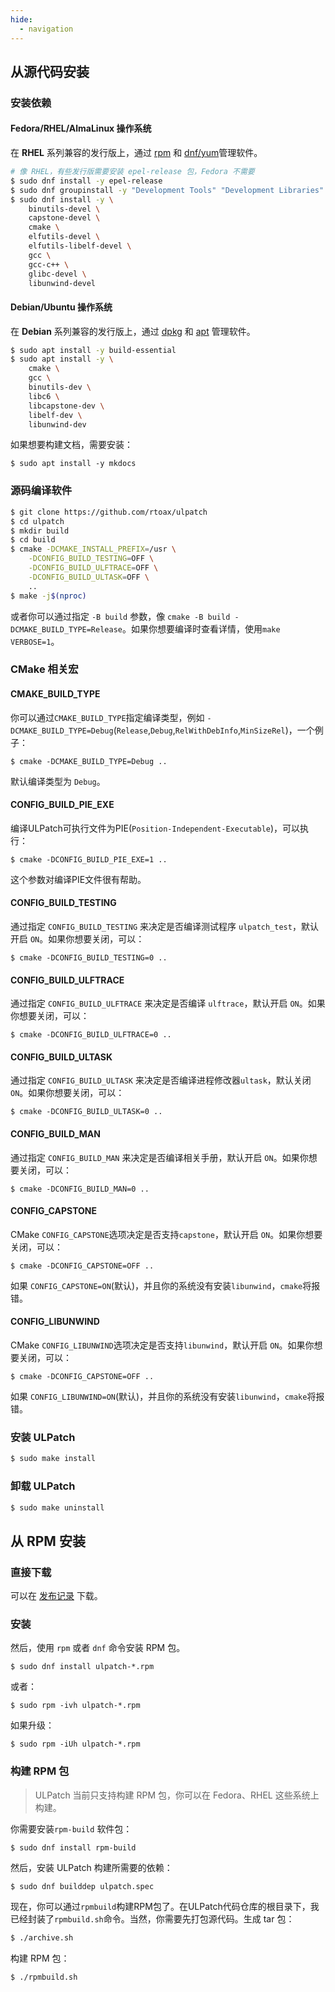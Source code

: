 ```yaml
---
hide:
  - navigation
---
```


## 从源代码安装

### 安装依赖

#### Fedora/RHEL/AlmaLinux 操作系统

在 **RHEL** 系列兼容的发行版上，通过 [rpm](https://github.com/rpm-software-management) 和 [dnf/yum](https://github.com/rpm-software-management/dnf)管理软件。

```bash
# 像 RHEL，有些发行版需要安装 epel-release 包，Fedora 不需要
$ sudo dnf install -y epel-release
$ sudo dnf groupinstall -y "Development Tools" "Development Libraries"
$ sudo dnf install -y \
	binutils-devel \
	capstone-devel \
	cmake \
	elfutils-devel \
	elfutils-libelf-devel \
	gcc \
	gcc-c++ \
	glibc-devel \
	libunwind-devel
```


#### Debian/Ubuntu 操作系统

在 **Debian** 系列兼容的发行版上，通过 [dpkg](https://git.dpkg.org/git/dpkg/dpkg.git) 和 [apt](https://salsa.debian.org/apt-team/apt) 管理软件。

```bash
$ sudo apt install -y build-essential
$ sudo apt install -y \
	cmake \
	gcc \
	binutils-dev \
	libc6 \
	libcapstone-dev \
	libelf-dev \
	libunwind-dev
```

如果想要构建文档，需要安装：

```
$ sudo apt install -y mkdocs
```


### 源码编译软件

```bash
$ git clone https://github.com/rtoax/ulpatch
$ cd ulpatch
$ mkdir build
$ cd build
$ cmake -DCMAKE_INSTALL_PREFIX=/usr \
	-DCONFIG_BUILD_TESTING=OFF \
	-DCONFIG_BUILD_ULFTRACE=OFF \
	-DCONFIG_BUILD_ULTASK=OFF \
	..
$ make -j$(nproc)
```

或者你可以通过指定 `-B build` 参数，像 `cmake -B build -DCMAKE_BUILD_TYPE=Release`。如果你想要编译时查看详情，使用`make VERBOSE=1`。


### CMake 相关宏

#### CMAKE_BUILD_TYPE

你可以通过`CMAKE_BUILD_TYPE`指定编译类型，例如 `-DCMAKE_BUILD_TYPE=Debug`(`Release`,`Debug`,`RelWithDebInfo`,`MinSizeRel`)，一个例子：

```
$ cmake -DCMAKE_BUILD_TYPE=Debug ..
```

默认编译类型为 `Debug`。


#### CONFIG_BUILD_PIE_EXE

编译ULPatch可执行文件为PIE(`Position-Independent-Executable`)，可以执行：

```
$ cmake -DCONFIG_BUILD_PIE_EXE=1 ..
```

这个参数对编译PIE文件很有帮助。


#### CONFIG_BUILD_TESTING

通过指定 `CONFIG_BUILD_TESTING` 来决定是否编译测试程序 `ulpatch_test`，默认开启 `ON`。如果你想要关闭，可以：

```
$ cmake -DCONFIG_BUILD_TESTING=0 ..
```

#### CONFIG_BUILD_ULFTRACE

通过指定 `CONFIG_BUILD_ULFTRACE` 来决定是否编译 `ulftrace`，默认开启 `ON`。如果你想要关闭，可以：

```
$ cmake -DCONFIG_BUILD_ULFTRACE=0 ..
```

#### CONFIG_BUILD_ULTASK

通过指定 `CONFIG_BUILD_ULTASK` 来决定是否编译进程修改器`ultask`，默认关闭 `ON`。如果你想要关闭，可以：

```
$ cmake -DCONFIG_BUILD_ULTASK=0 ..
```

#### CONFIG_BUILD_MAN

通过指定 `CONFIG_BUILD_MAN` 来决定是否编译相关手册，默认开启 `ON`。如果你想要关闭，可以：

```
$ cmake -DCONFIG_BUILD_MAN=0 ..
```

#### CONFIG_CAPSTONE

CMake `CONFIG_CAPSTONE`选项决定是否支持`capstone`，默认开启 `ON`。如果你想要关闭，可以：

```
$ cmake -DCONFIG_CAPSTONE=OFF ..
```
如果 `CONFIG_CAPSTONE=ON`(默认)，并且你的系统没有安装`libunwind`，`cmake`将报错。

#### CONFIG_LIBUNWIND

CMake `CONFIG_LIBUNWIND`选项决定是否支持`libunwind`，默认开启 `ON`。如果你想要关闭，可以：

```
$ cmake -DCONFIG_CAPSTONE=OFF ..
```

如果 `CONFIG_LIBUNWIND=ON`(默认)，并且你的系统没有安装`libunwind`，`cmake`将报错。


### 安装 ULPatch

```bash
$ sudo make install
```


### 卸载 ULPatch

```bash
$ sudo make uninstall
```


## 从 RPM 安装

### 直接下载

可以在 [发布记录](https://github.com/Rtoax/ulpatch/releases) 下载。

### 安装

然后，使用 `rpm` 或者 `dnf` 命令安装 RPM 包。

```
$ sudo dnf install ulpatch-*.rpm
```

或者：

```
$ sudo rpm -ivh ulpatch-*.rpm
```

如果升级：

```
$ sudo rpm -iUh ulpatch-*.rpm
```

### 构建 RPM 包

> ULPatch 当前只支持构建 RPM 包，你可以在 Fedora、RHEL 这些系统上构建。

你需要安装`rpm-build` 软件包：

```
$ sudo dnf install rpm-build
```

然后，安装 ULPatch 构建所需要的依赖：

```
$ sudo dnf builddep ulpatch.spec
```

现在，你可以通过`rpmbuild`构建RPM包了。在ULPatch代码仓库的根目录下，我已经封装了`rpmbuild.sh`命令。当然，你需要先打包源代码。生成 tar 包：

```bash
$ ./archive.sh
```

构建 RPM 包：

```bash
$ ./rpmbuild.sh
```

